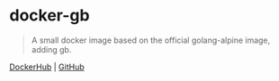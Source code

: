 # docker-gb
> A small docker image based on the official golang-alpine image, adding gb.

[DockerHub](https:/hub.docker.com/r/costadigital/gb) | [GitHub](https://github.com/costacruise/docker-gb)